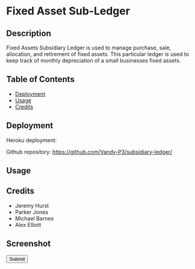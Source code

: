 # Fixed Asset Sub-Ledger

## Description

Fixed Assets Subsidiary Ledger is used to manage purchase, sale, allocation, and retirement of fixed assets. This particular ledger is used to
keep track of monthly depreciation of a small businesses fixed assets.

## Table of Contents

- [Deployment](#Deployment)
- [Usage](#usage)
- [Credits](#credits)

## Deployment

Heroku deployment:

Github repository: https://github.com/Vandy-P3/subsidiary-ledger/

## Usage

## Credits

- Jeremy Hurst
- Parker Jones
- Michael Barnes
- Alex Elliott

## Screenshot

<Link to={"/HomePage"}>
          <button className="btn-dark btn-lg btn-block">Submit</button>
        </Link>
